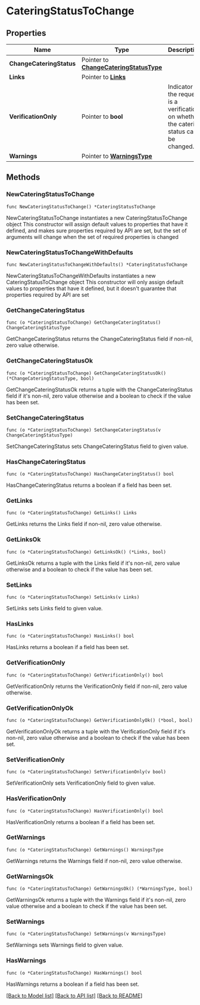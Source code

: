# CateringStatusToChange

## Properties

Name | Type | Description | Notes
------------ | ------------- | ------------- | -------------
**ChangeCateringStatus** | Pointer to [**ChangeCateringStatusType**](ChangeCateringStatusType.md) |  | [optional] 
**Links** | Pointer to [**Links**](Links.md) |  | [optional] 
**VerificationOnly** | Pointer to **bool** | Indicator if the request is a verification on whether the catering status can be changed. | [optional] 
**Warnings** | Pointer to [**WarningsType**](WarningsType.md) |  | [optional] 

## Methods

### NewCateringStatusToChange

`func NewCateringStatusToChange() *CateringStatusToChange`

NewCateringStatusToChange instantiates a new CateringStatusToChange object
This constructor will assign default values to properties that have it defined,
and makes sure properties required by API are set, but the set of arguments
will change when the set of required properties is changed

### NewCateringStatusToChangeWithDefaults

`func NewCateringStatusToChangeWithDefaults() *CateringStatusToChange`

NewCateringStatusToChangeWithDefaults instantiates a new CateringStatusToChange object
This constructor will only assign default values to properties that have it defined,
but it doesn't guarantee that properties required by API are set

### GetChangeCateringStatus

`func (o *CateringStatusToChange) GetChangeCateringStatus() ChangeCateringStatusType`

GetChangeCateringStatus returns the ChangeCateringStatus field if non-nil, zero value otherwise.

### GetChangeCateringStatusOk

`func (o *CateringStatusToChange) GetChangeCateringStatusOk() (*ChangeCateringStatusType, bool)`

GetChangeCateringStatusOk returns a tuple with the ChangeCateringStatus field if it's non-nil, zero value otherwise
and a boolean to check if the value has been set.

### SetChangeCateringStatus

`func (o *CateringStatusToChange) SetChangeCateringStatus(v ChangeCateringStatusType)`

SetChangeCateringStatus sets ChangeCateringStatus field to given value.

### HasChangeCateringStatus

`func (o *CateringStatusToChange) HasChangeCateringStatus() bool`

HasChangeCateringStatus returns a boolean if a field has been set.

### GetLinks

`func (o *CateringStatusToChange) GetLinks() Links`

GetLinks returns the Links field if non-nil, zero value otherwise.

### GetLinksOk

`func (o *CateringStatusToChange) GetLinksOk() (*Links, bool)`

GetLinksOk returns a tuple with the Links field if it's non-nil, zero value otherwise
and a boolean to check if the value has been set.

### SetLinks

`func (o *CateringStatusToChange) SetLinks(v Links)`

SetLinks sets Links field to given value.

### HasLinks

`func (o *CateringStatusToChange) HasLinks() bool`

HasLinks returns a boolean if a field has been set.

### GetVerificationOnly

`func (o *CateringStatusToChange) GetVerificationOnly() bool`

GetVerificationOnly returns the VerificationOnly field if non-nil, zero value otherwise.

### GetVerificationOnlyOk

`func (o *CateringStatusToChange) GetVerificationOnlyOk() (*bool, bool)`

GetVerificationOnlyOk returns a tuple with the VerificationOnly field if it's non-nil, zero value otherwise
and a boolean to check if the value has been set.

### SetVerificationOnly

`func (o *CateringStatusToChange) SetVerificationOnly(v bool)`

SetVerificationOnly sets VerificationOnly field to given value.

### HasVerificationOnly

`func (o *CateringStatusToChange) HasVerificationOnly() bool`

HasVerificationOnly returns a boolean if a field has been set.

### GetWarnings

`func (o *CateringStatusToChange) GetWarnings() WarningsType`

GetWarnings returns the Warnings field if non-nil, zero value otherwise.

### GetWarningsOk

`func (o *CateringStatusToChange) GetWarningsOk() (*WarningsType, bool)`

GetWarningsOk returns a tuple with the Warnings field if it's non-nil, zero value otherwise
and a boolean to check if the value has been set.

### SetWarnings

`func (o *CateringStatusToChange) SetWarnings(v WarningsType)`

SetWarnings sets Warnings field to given value.

### HasWarnings

`func (o *CateringStatusToChange) HasWarnings() bool`

HasWarnings returns a boolean if a field has been set.


[[Back to Model list]](../README.md#documentation-for-models) [[Back to API list]](../README.md#documentation-for-api-endpoints) [[Back to README]](../README.md)


